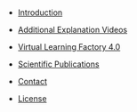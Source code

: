 <!-- docs/_sidebar.md -->

<br>

* [Introduction](./)

* [Additional Explanation Videos](./README.md#2)

* [Virtual Learning Factory 4.0](./#3)

* [Scientific Publications](README.md#4)

* [Contact](#5)

* [License](/README.md#6)
